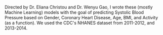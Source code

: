Directed by Dr. Eliana Christou and Dr. Wenyu Gao, I wrote these (mostly Machine Learning) models with the goal of predicting Systolic Blood Pressure based on Gender, Coronary Heart Disease, Age, BMI, and Activity (as a function). We used the CDC's NHANES dataset from 2011-2012, and 2013-2014.
